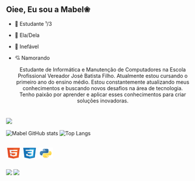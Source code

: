 ## Oiee, Eu sou a Mabel❀

- 🎒 Estudante ¹/3
- 🎀 Ela/Dela
- 🧸 Inefável
- 💘 Namorando

  <p align="center">Estudante de Informática e Manutenção de Computadores na Escola Profissional Vereador José Batista Filho. Atualmente estou cursando o primeiro ano do ensino médio. Estou constantemente atualizando meus conhecimentos e buscando novos desafios na área de tecnologia. Tenho paixão por aprender e aplicar esses conhecimentos para criar soluções inovadoras.
  
#

![](https://visitcount.itsvg.in/api?id=ash-codes18&icon=1&color=10)


![Mabel GitHub stats](https://github-readme-stats.vercel.app/api?username=mabelbessa&show_icons=true&theme=dracula)
![Top Langs](https://github-readme-stats.vercel.app/api/top-langs/?username=mabelbessa&hide_progress=true&theme=dracula)


 <div style="display: inline_block"><br>
  <img align="center" alt="Mabel-HTML" height="30" width="40" src="https://raw.githubusercontent.com/devicons/devicon/master/icons/html5/html5-original.svg">
  <img align="center" alt="Mabel-CSS" height="30" width="40" src="https://raw.githubusercontent.com/devicons/devicon/master/icons/css3/css3-original.svg">
  <img align="center" alt="Mabel-Python" height="30" width="40" src="https://raw.githubusercontent.com/devicons/devicon/master/icons/python/python-original.svg">

</div>
  
   ##
   
<div> 
  
  <a href="https://instagram.com/mabelbessaa" target="_blank"><img src="https://img.shields.io/badge/-Instagram-%23E4405F?style=for-the-badge&logo=instagram&logoColor=white" target="_blank"></a>
  <a href = "mailto:gina.bessa@aluno.ce.gov.br"><img src="https://img.shields.io/badge/-Gmail-%23333?style=for-the-badge&logo=gmail&logoColor=white" target="_blank"></a>

